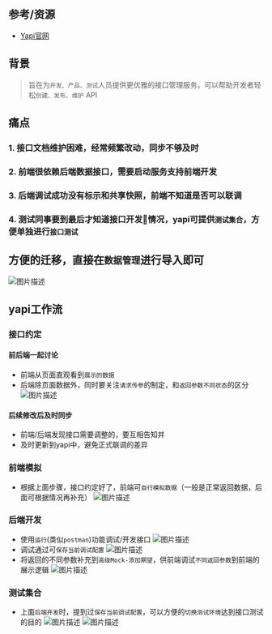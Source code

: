 ## 参考/资源
- [Yapi官网](https://yapi.ymfe.org/)

## 背景
> 旨在为`开发、产品、测试`人员提供更优雅的接口管理服务。可以帮助开发者轻松`创建、发布、维护` API

## 痛点
### 1. 接口文档维护困难，经常频繁改动，同步不够及时
### 2. 前端很依赖后端数据接口，需要启动服务支持前端开发
### 3. 后端调试成功没有标示和共享快照，前端不知道是否可以联调
### 4. 测试同事要到最后才知道接口开发情况，yapi可提供`测试集合`，方便单独进行`接口测试`

## 方便的迁移，直接在`数据管理`进行导入即可
![图片描述](./assets/y0.png)

## yapi工作流
### 接口约定
#### 前后端一起讨论
- 前端从页面直观看到`展示的数据`
- 后端除页面数据外，同时要关注`请求传参`的制定，和`返回参数不同状态`的区分
![图片描述](./assets/y1.png)
#### 后续修改后及时同步
- 前端/后端发现接口需要调整的，要互相告知并
- 及时更新到yapi中，避免正式联调的差异
### 前端模拟
- 根据上面步骤，接口约定好了，前端可`自行模拟数据`（一般是正常返回数据，后面可根据情况再补充）
![图片描述](./assets/y2.png)
### 后端开发
- 使用`运行`(类似`postman`)功能调试/开发接口
![图片描述](./assets/y3.png)
- 调试通过可`保存当前调试配置`
![图片描述](./assets/y3-1.png)
- 将返回的不同参数补充到`高级Mock-添加期望`，供前端调试`不同返回参数`到前端的展示逻辑
![图片描述](./assets/y6.png)
### 测试集合
- 上面`后端开发`时，提到过`保存当前调试配置`，可以方便的`切换测试环境`达到接口测试的目的
![图片描述](./assets/y4.png)
![图片描述](./assets/y5.png)

